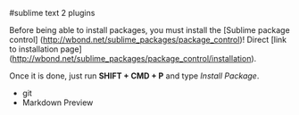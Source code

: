 #sublime text 2 plugins

Before being able to install packages, you must install the [Sublime package control] (http://wbond.net/sublime_packages/package_control)! Direct [link to installation page] (http://wbond.net/sublime_packages/package_control/installation).


Once it is done, just run **SHIFT + CMD + P** and type *Install Package*.

* git
* Markdown Preview